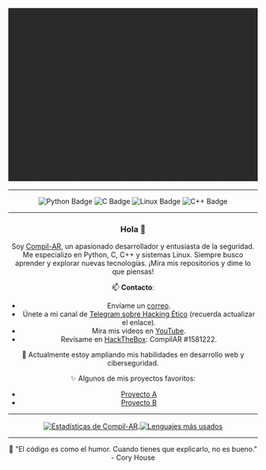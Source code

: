 <div align="center">

<img src="https://github.com/Compil-AR/Compil-AR/blob/main/lg.gif" width="1000" height="350">

---

![Python Badge](https://img.shields.io/badge/-Python-%230075a8?logo=python&logoColor=white&style=flat-square)
![C Badge](https://img.shields.io/badge/C-%2300599C?logo=c&logoColor=white&style=flat-square)
![Linux Badge](https://img.shields.io/badge/Linux-FCC624?logo=linux&logoColor=white&style=flat-square)
![C++ Badge](https://img.shields.io/badge/C++-%2300599C?logo=c%2B%2B&logoColor=white&style=flat-square)

---

### Hola 👋

Soy [Compil-AR](https://github.com/Compil-AR), un apasionado desarrollador y entusiasta de la seguridad. Me especializo en Python, C, C++ y sistemas Linux. Siempre busco aprender y explorar nuevas tecnologías. ¡Mira mis repositorios y dime lo que piensas!

📫 **Contacto**:
- Envíame un [correo](mailto:tu-email@email.com).
- Únete a mi canal de [Telegram sobre Hacking Ético](https://t.me/tu_canal_telegram) (recuerda actualizar el enlace).
- Mira mis videos en [YouTube](https://www.youtube.com/channel/UCKYeFAHAQO2nwQRkSZfcT_A).
- Revísame en [HackTheBox](https://app.hackthebox.com/profile/overview): CompilAR #1581222.

🌱 Actualmente estoy ampliando mis habilidades en desarrollo web y ciberseguridad.

✨ Algunos de mis proyectos favoritos:
- [Proyecto A](https://github.com/Compil-AR/proyecto-a)
- [Proyecto B](https://github.com/Compil-AR/proyecto-b)

---

<a href="https://github.com/Compil-AR">
  <img align="center" src="https://github-readme-stats.vercel.app/api?username=Compil-AR&show_icons=true&include_all_commits=true&theme=radical" alt="Estadísticas de Compil-AR" />
</a>
<a href="https://github.com/Compil-AR">
  <img align="center" src="https://github-readme-stats.vercel.app/api/top-langs/?username=Compil-AR&theme=radical&layout=compact" alt="Lenguajes más usados" />
</a>

---

💬 "El código es como el humor. Cuando tienes que explicarlo, no es bueno." - Cory House

</div>




